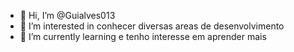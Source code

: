 - 👋 Hi, I’m @Guialves013
- 👀 I’m interested in conhecer diversas areas de desenvolvimento
- 🌱 I’m currently learning e tenho interesse em aprender mais 





<!---
Guialves013/Guialves013 is a ✨ special ✨ repository because its `README.md` (this file) appears on your GitHub profile.
You can click the Preview link to take a look at your changes.
--->
